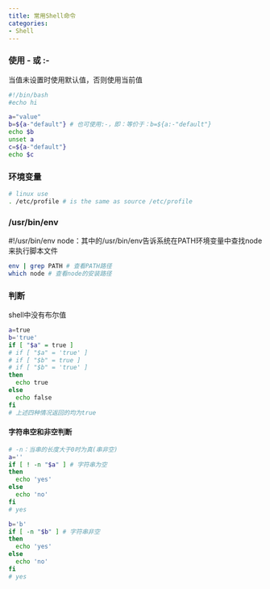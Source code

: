 ```yaml
---
title: 常用Shell命令
categories: 
- Shell
---
```


### 使用 - 或 :- 

当值未设置时使用默认值，否则使用当前值

```sh
#!/bin/bash
#echo hi

a="value"
b=${a-"default"} # 也可使用:-，即：等价于：b=${a:-"default"}
echo $b
unset a
c=${a-"default"}
echo $c
```

### 环境变量

```sh
# linux use
. /etc/profile # is the same as source /etc/profile
```

### /usr/bin/env

#!/usr/bin/env node：其中的/usr/bin/env告诉系统在PATH环境变量中查找node来执行脚本文件

```sh
env | grep PATH # 查看PATH路径
which node # 查看node的安装路径
```

### 判断

shell中没有布尔值

```sh
a=true
b='true'
if [ "$a" = true ]
# if [ "$a" = 'true' ]
# if [ "$b" = true ]
# if [ "$b" = 'true' ]
then
  echo true
else
  echo false
fi
# 上述四种情况返回的均为true
```

#### 字符串空和非空判断

```sh
# -n：当串的长度大于0时为真(串非空)
a=''
if [ ! -n "$a" ] # 字符串为空
then
  echo 'yes'
else
  echo 'no'
fi
# yes　　　　　 

b='b'
if [ -n "$b" ] # 字符串非空
then
  echo 'yes'
else
  echo 'no'
fi
# yes
```